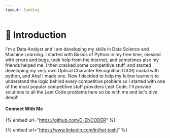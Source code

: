 ```yaml
---
layout: landing
---
```


# 👋 Introduction

I'm a Data Analyst and I am developing my skills in Data Science and Machine Learning. I started with Basics of Python in my free time, messed with errors and bugs, took help from the internet, and sometimes also my friends helped me. I then cracked some competitive stuff, and started developing my very own Optical Character Recognition (OCR) modal with python, and Aha! I made one. Now I decided to help my fellow learners to understand the logic behind every competitive problem so I started with one of the most popular competitive stuff providers Leet Code. I'll provide solutions to all the Leet Code problems here so be with me and let's dive deep!!

#### Connect With Me

{% embed url="https://github.com/D-ENCODER" %}

{% embed url="https://www.linkedin.com/in/het-joshi" %}
